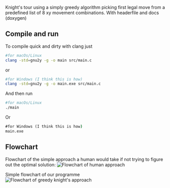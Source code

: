 Knight's tour using a simply greedy algorithm picking first legal move from a predefined list of 8 xy movement combinations.
With headerfile and docs (doxygen)


## Compile and run
To compile quick and dirty with clang just

```bash
#for macOs/Linux
clang -std=gnu2y -g -o main src/main.c
```
or
```bash
#for Windows (I think this is how)
clang -std=gnu2y -g -o main.exe src/main.c
```

And then run
```bash
#for macOs/Linux
./main
```
Or
```cmd
#for Windows (I think this is how)
main.exe
```

## Flowchart
Flowchart of the simple approach a human would take if not trying to figure out the optimal solution:
![Flowchart of human approach](https://imgur.com/a/gaBg73t)

Simple flowchart of our programme
![Flowchart of greedy knight's approach](https://imgur.com/a/3EwRRax)

